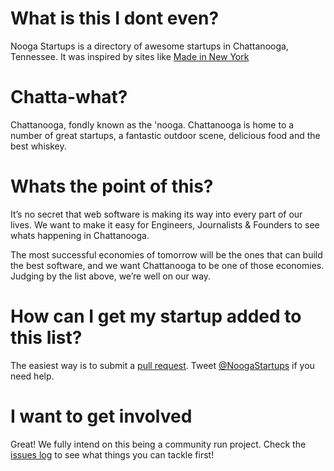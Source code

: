 # What is this I dont even?

Nooga Startups is a directory of awesome startups in Chattanooga, Tennessee. It was inspired by sites like [Made in New York](http://nytm.org/made/)

# Chatta-what?

Chattanooga, fondly known as the 'nooga. Chattanooga is home to a number of great startups, a fantastic outdoor scene, delicious food and the best whiskey. 

# Whats the point of this?

It’s no secret that web software is making its way into every part of our lives. We want to make it easy for Engineers, Journalists & Founders to see whats happening in Chattanooga.

The most successful economies of tomorrow will be the ones that can build the best software, and we want Chattanooga to be one of those economies. Judging by the list above, we’re well on our way. 

# How can I get my startup added to this list?

The easiest way is to submit a [pull request](https://github.com/Tgemayel/Nooga-Startups/pulls). Tweet [@NoogaStartups](http://twitter.com/noogastartups) if you need help.

# I want to get involved

Great! We fully intend on this being a community run project. Check the [issues log](https://github.com/Tgemayel/Nooga-Startups/issues) to see what things you can tackle first! 